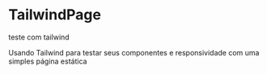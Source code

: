 # TailwindPage
 teste com tailwind

 Usando Tailwind para testar seus componentes e responsividade com uma simples página estática
